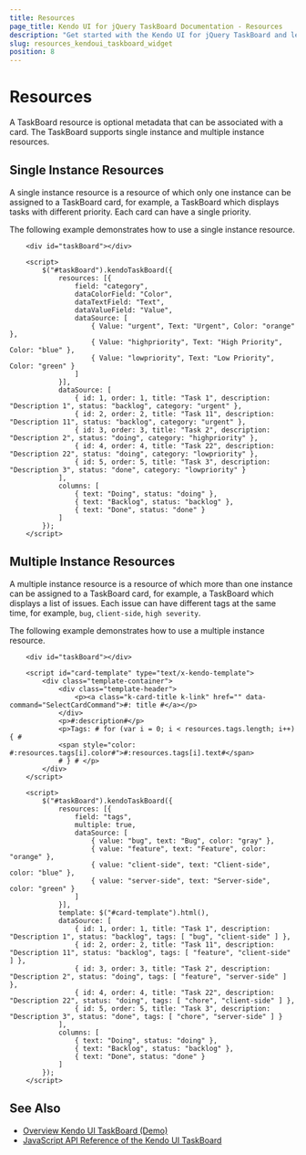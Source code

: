 ```yaml
---
title: Resources
page_title: Kendo UI for jQuery TaskBoard Documentation - Resources
description: "Get started with the Kendo UI for jQuery TaskBoard and learn how to configure its resources."
slug: resources_kendoui_taskboard_widget
position: 8
---
```


# Resources

A TaskBoard resource is optional metadata that can be associated with a card. The TaskBoard supports single instance and multiple instance resources.

## Single Instance Resources

A single instance resource is a resource of which only one instance can be assigned to a TaskBoard card, for example, a TaskBoard which displays tasks with different priority. Each card can have a single priority.

The following example demonstrates how to use a single instance resource. 

```dojo
    <div id="taskBoard"></div>

    <script>
        $("#taskBoard").kendoTaskBoard({
            resources: [{
                field: "category",
                dataColorField: "Color",
                dataTextField: "Text",
                dataValueField: "Value",
                dataSource: [
                    { Value: "urgent", Text: "Urgent", Color: "orange" },
                    { Value: "highpriority", Text: "High Priority", Color: "blue" },
                    { Value: "lowpriority", Text: "Low Priority", Color: "green" }
                ]
            }],
            dataSource: [
                { id: 1, order: 1, title: "Task 1", description: "Description 1", status: "backlog", category: "urgent" },
                { id: 2, order: 2, title: "Task 11", description: "Description 11", status: "backlog", category: "urgent" },
                { id: 3, order: 3, title: "Task 2", description: "Description 2", status: "doing", category: "highpriority" },
                { id: 4, order: 4, title: "Task 22", description: "Description 22", status: "doing", category: "lowpriority" },
                { id: 5, order: 5, title: "Task 3", description: "Description 3", status: "done", category: "lowpriority" }
            ],
            columns: [
                { text: "Doing", status: "doing" },
                { text: "Backlog", status: "backlog" },
                { text: "Done", status: "done" }
            ]
        });
    </script>
```

## Multiple Instance Resources

A multiple instance resource is a resource of which more than one instance can be assigned to a TaskBoard card, for example, a TaskBoard which displays a list of issues. Each issue can have different tags at the same time, for example, `bug`, `client-side`, `high severity`.

The following example demonstrates how to use a multiple instance resource. 

```dojo
    <div id="taskBoard"></div>

    <script id="card-template" type="text/x-kendo-template">
        <div class="template-container">
            <div class="template-header">
                <p><a class="k-card-title k-link" href="" data-command="SelectCardCommand">#: title #</a></p>
            </div>
            <p>#:description#</p>
            <p>Tags: # for (var i = 0; i < resources.tags.length; i++) { #
            <span style="color: #:resources.tags[i].color#">#:resources.tags[i].text#</span>
            # } # </p>
        </div>
    </script>

    <script>
        $("#taskBoard").kendoTaskBoard({
            resources: [{
                field: "tags",
                multiple: true,
                dataSource: [
                    { value: "bug", text: "Bug", color: "gray" },
                    { value: "feature", text: "Feature", color: "orange" },
                    { value: "client-side", text: "Client-side", color: "blue" },
                    { value: "server-side", text: "Server-side", color: "green" }
                ]
            }],
            template: $("#card-template").html(),
            dataSource: [
                { id: 1, order: 1, title: "Task 1", description: "Description 1", status: "backlog", tags: [ "bug", "client-side" ] },
                { id: 2, order: 2, title: "Task 11", description: "Description 11", status: "backlog", tags: [ "feature", "client-side" ] },
                { id: 3, order: 3, title: "Task 2", description: "Description 2", status: "doing", tags: [ "feature", "server-side" ] },
                { id: 4, order: 4, title: "Task 22", description: "Description 22", status: "doing", tags: [ "chore", "client-side" ] },
                { id: 5, order: 5, title: "Task 3", description: "Description 3", status: "done", tags: [ "chore", "server-side" ] }
            ],
            columns: [
                { text: "Doing", status: "doing" },
                { text: "Backlog", status: "backlog" },
                { text: "Done", status: "done" }
            ]
        });
    </script>
```

## See Also

* [Overview Kendo UI TaskBoard (Demo)](https://demos.telerik.com/kendo-ui/taskboard/index)
* [JavaScript API Reference of the Kendo UI TaskBoard](/api/javascript/ui/taskboard)
